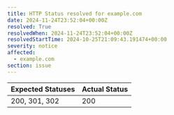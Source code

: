 ```yaml
---
title: HTTP Status resolved for example.com
date: 2024-11-24T23:52:04+00:00Z
resolved: True
resolvedWhen: 2024-11-24T23:52:04+00:00Z
resolvedStartTime: 2024-10-25T21:09:43.191474+00:00
severity: notice
affected:
  - example.com
section: issue
---
```


| Expected Statuses | Actual Status  |
|-------------------|----------------|
| 200, 301, 302 | 200 |
